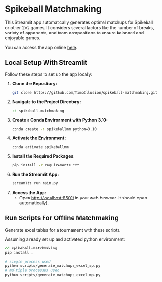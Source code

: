 # Spikeball Matchmaking

This Streamlit app automatically generates optimal matchups for Spikeball or other 2v2 games. It considers several factors like the number of breaks, variety of opponents, and team compositions to ensure balanced and enjoyable games.

You can access the app online [here](https://spikeball.streamlit.app/).

## Local Setup With Streamlit

Follow these steps to set up the app locally:

1. **Clone the Repository:**
   ```bash
   git clone https://github.com/TimoIllusion/spikeball-matchmaking.git
   ```
2. **Navigate to the Project Directory:**
   ```bash
   cd spikeball-matchmaking
   ```
3. **Create a Conda Environment with Python 3.10:**
   ```bash
   conda create -n spikeballmm python=3.10
   ```
4. **Activate the Environment:**
   ```bash
   conda activate spikeballmm
   ```
5. **Install the Required Packages:**
   ```bash
   pip install -r requirements.txt
   ```
6. **Run the Streamlit App:**
   ```bash
   streamlit run main.py
   ```
7. **Access the App:**
   - Open [http://localhost:8501/](http://localhost:8501/) in your web browser (it should open automatically).

## Run Scripts For Offline Matchmaking

Generate excel tables for a tournament with these scripts.

Assuming already set up and activated python environment:

```bash
cd spikeball-matchmaking
pip install .
```

```bash
# single process used
python scripts/generate_matchups_excel_sp.py 
# multiple processes used
python scripts/generate_matchups_excel_mp.py 
```
